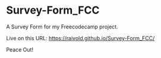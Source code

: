 # Survey-Form_FCC
A Survey Form for my Freecodecamp project.


Live on this URL: https://raivold.github.io/Survey-Form_FCC/

Peace Out!
